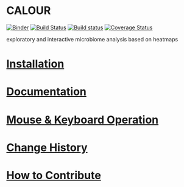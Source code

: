 CALOUR
======
[![Binder](https://mybinder.org/badge.svg)](https://mybinder.org/v2/gh/biocore/calour/master?filepath=doc%2Fsource%2Fnotebooks)
[![Build Status](https://travis-ci.org/biocore/calour.png?branch=master)](https://travis-ci.org/biocore/calour)
[![Build status](https://ci.appveyor.com/api/projects/status/yd5sxx9afxaoedvk/branch/master?svg=true)](https://ci.appveyor.com/project/biocore/calour/branch/master)
[![Coverage Status](https://coveralls.io/repos/github/biocore/calour/badge.svg?branch=master)](https://coveralls.io/github/biocore/calour?branch=master)

exploratory and interactive microbiome analysis based on heatmaps


[Installation](https://github.com/biocore/calour/blob/master/INSTALL.md)
========================================================================


[Documentation](http://biocore.github.io/calour)
================================================


[Mouse & Keyboard Operation](http://biocore.github.io/calour/generated/calour.heatmap.plot.html#calour.heatmap.plot)
====================================================================================================================


[Change History](https://github.com/biocore/calour/blob/master/CHANGELOG.md)
============================================================================


[How to Contribute](https://github.com/biocore/calour/blob/master/CONTRIBUTING.md)
==================================================================================
